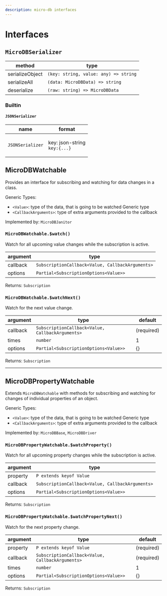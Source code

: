 ```yaml
---
description: micro-db interfaces
---
```


# Interfaces

## `MicroDBSerializer`

| method          | type                                  |
| --------------- | ------------------------------------- |
| serializeObject | `(key: string, value: any) => string` |
| serializeAll    | `(data: MicroDBData) => string`       |
| deserialize     | `(raw: string) => MicroDBData`        |

### **Builtin**

#### **`JSONSerializer`**

| name             | format                                            |
| ---------------- | ------------------------------------------------- |
| `JSONSerializer` | <p>key: json-string<br><code>key:{...}</code></p> |

## MicroDBWatchable

Provides an interface for subscribing and watching for data changes in a class.

Generic Types:

* &#x20;`<Value>`: type of the data, that is going to be watched Generic type&#x20;
* `<CallbackArguments>`: type of extra arguments provided to the callback

Implemented by: `MicroDBJanitor`

### **`MicroDBWatchable.$watch()`**

Watch for all upcoming value changes while the subscription is active.

| argument | type                                             |
| -------- | ------------------------------------------------ |
| callback | `SubscriptionCallback<Value, CallbackArguments>` |
| options  | `Partial<SubscriptionOptions<Value>>`            |

Returns: `Subscription`

### **`MicroDBWatchable.$watchNext()`**

Watch for the next value change.

| argument | type                                             | default    |
| -------- | ------------------------------------------------ | ---------- |
| callback | `SubscriptionCallback<Value, CallbackArguments>` | (required) |
| times    | `number`                                         | 1          |
| options  | `Partial<SubscriptionOptions<Value>>`            | {}         |

Returns: `Subscription`

***

## MicroDBPropertyWatchable

Extends `MicroDBWatchable` with methods for subscribing and watching for changes of individual properties of an object.

Generic Types:

* &#x20;`<Value>`: type of the data, that is going to be watched Generic type&#x20;
* `<CallbackArguments>`: type of extra arguments provided to the callback

Implemented by: `MicroDBBase`, `MicroDBDriver`

### **`MicroDBPropertyWatchable.$watchProperty()`**

Watch for all upcoming property changes while the subscription is active.

| argument | type                                             |
| -------- | ------------------------------------------------ |
| property | `P extends keyof Value`                          |
| callback | `SubscriptionCallback<Value, CallbackArguments>` |
| options  | `Partial<SubscriptionOptions<Value>>`            |

Returns: `Subscription`

### **`MicroDBPropertyWatchable.$watchPropertyNext()`**

Watch for the next property change.

| argument | type                                             | default    |
| -------- | ------------------------------------------------ | ---------- |
| property | `P extends keyof Value`                          | (required) |
| callback | `SubscriptionCallback<Value, CallbackArguments>` | (required) |
| times    | `number`                                         | 1          |
| options  | `Partial<SubscriptionOptions<Value>>`            | {}         |

Returns: `Subscription`
